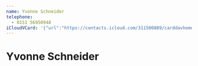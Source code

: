 ```yaml
---
name: Yvonne Schneider
telephone:
  - 0151 56950948
iCloudVCard: '{"url":"https://contacts.icloud.com/311500889/carddavhome/card/NjgwMjNlOGItOTBjYS00NGRlLWE0NTEtNGNlMWY3NDJmZDQw.vcf","etag":"\"kmfhd7fe\"","data":"BEGIN:VCARD\r\nVERSION:3.0\r\nFN:\r\nN:Schneider;Yvonne;;;\r\nUID:68023e8b-90ca-44de-a451-4ce1f742fd40\r\nPRODID:ez-vcard 0.9.13-fc\r\nREV:2025-04-03T22:12:54Z\r\nORG:;\r\nTEL;TYPE=CELL:0151 56950948\r\nEND:VCARD"}'
---
```

# Yvonne Schneider